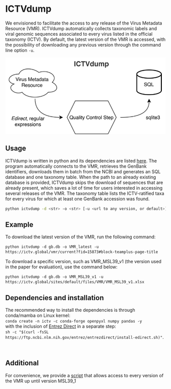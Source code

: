 # ICTVdump
We envisioned to facilitate the access to any release of the Virus Metadata Resource (VMR). ICTVdump automatically collects taxonomic labels and viral genomic sequences associated to every virus listed in the official taxonomy (ICTV). By default, the latest version of the VMR is accessed, with the possibility of downloading any previous version through the command line option ```-u```.  

![alt text](ictv_workflow.svg)

## Usage  
ICTVdump is written in python and its dependencies are listed [here](#dependencies-and-installation). The program automatically connects to the VMR, retrieves the GenBank identifiers, downloads them in batch from the NCBI and generates an SQL database and one taxonomy table. When the path to an already existing database is provided, ICTVdump skips the download of sequences that are already present, which saves a lot of time for users interested in accessing several releases of the VMR. The taxonomy table lists the ICTV-ratified taxa for every virus for which at least one GenBank accession was found.   
 ```bash
python ictvdump -d <str> -o <str> [-u <url to any version, or default>]
 ```
## Example  
To download the latest version of the VMR, run the following command:
```{bash}
python ictvdump -d gb.db -o VMR_latest -u https://ictv.global/vmr/current?fid=15873#block-teamplus-page-title
```
To download a specific version, such as VMR_MSL39_v1 (the version used in the paper for evaluation), use the command below:
```{bash}
python ictvdump -d gb.db -o VMR_MSL39_v1 -u https://ictv.global/sites/default/files/VMR/VMR_MSL39_v1.xlsx
```

## Dependencies and installation  
The recommended way to install the dependencies is through conda/mamba on Linux kernel:  
```conda create -n ictv -c conda-forge openpyxl numpy pandas -y```  
with the inclusion of [Entrez Direct](https://www.ncbi.nlm.nih.gov/books/NBK179288/) in a separate step:  
```sh -c "$(curl -fsSL https://ftp.ncbi.nlm.nih.gov/entrez/entrezdirect/install-edirect.sh)"```.  

<br>  

## Additional  
For convenience, we provide a [script](script) that allows access to every version of the VMR up until version MSL39_1

